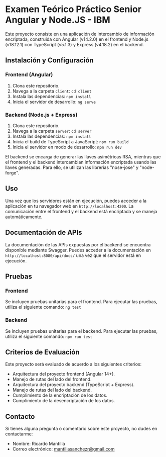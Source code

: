 # Examen Teórico Práctico Senior Angular y Node.JS - IBM

Este proyecto consiste en una aplicación de intercambio de información encriptada, construida con Angular (v14.2.0) en el frontend y Node.js (v18.12.1) con TypeScript (v5.1.3) y Express (v4.18.2) en el backend.

## Instalación y Configuración

### Frontend (Angular)

1. Clona este repositorio.
2. Navega a la carpeta `client`: `cd client`
3. Instala las dependencias: `npm install`
4. Inicia el servidor de desarrollo: `ng serve`

### Backend (Node.js + Express)

1. Clona este repositorio.
2. Navega a la carpeta `server`: `cd server`
3. Instala las dependencias: `npm install`
4. Inicia el build de TypeScript a JavaScript: `npm run build`
5. Inicia el servidor en modo de desarrollo: `npm run dev`

El backend se encarga de generar las llaves asimétricas RSA, mientras que el frontend y el backend intercambian información encriptada usando las llaves generadas. Para ello, se utilizan las librerías "nose-jose" y "node-forge".

## Uso

Una vez que los servidores están en ejecución, puedes acceder a la aplicación en tu navegador web en `http://localhost:4200`. La comunicación entre el frontend y el backend está encriptada y se maneja automáticamente.

## Documentación de APIs

La documentación de las APIs expuestas por el backend se encuentra disponible mediante Swagger. Puedes acceder a la documentación en `http://localhost:8080/api/docs/` una vez que el servidor está en ejecución.

## Pruebas

### Frontend

Se incluyen pruebas unitarias para el frontend. Para ejecutar las pruebas, utiliza el siguiente comando: `ng test`

### Backend

Se incluyen pruebas unitarias para el backend. Para ejecutar las pruebas, utiliza el siguiente comando: `npm run test`

## Criterios de Evaluación

Este proyecto será evaluado de acuerdo a los siguientes criterios:

- Arquitectura del proyecto frontend (Angular 14+).
- Manejo de rutas del lado del frontend.
- Arquitectura del proyecto backend (TypeScript + Express).
- Manejo de rutas del lado del backend.
- Cumplimiento de la encriptación de los datos.
- Cumplimiento de la desencriptación de los datos.

## Contacto

Si tienes alguna pregunta o comentario sobre este proyecto, no dudes en contactarme:

- Nombre: Ricardo Mantilla
- Correo electrónico: mantillasanchezr@gmail.com
